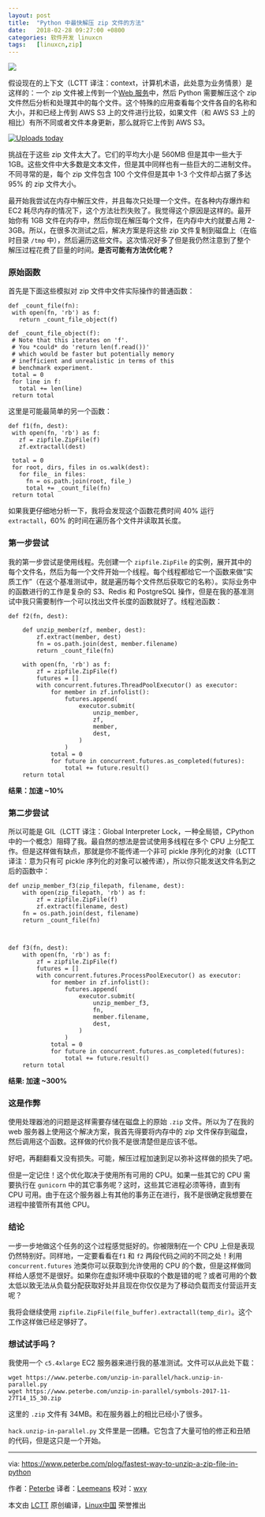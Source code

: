 ```yaml
---
layout: post
title:	"Python 中最快解压 zip 文件的方法"
date:	2018-02-28 09:27:00 +0800 
categories:	软件开发 linuxcn 
tags:	[linuxcn,zip]
---
```



![](/Asserts/Images//attachment/album/201802/24/213511kqgmemzlqmcbw15n.jpg)


假设现在的上下文（LCTT 译注：context，计算机术语，此处意为业务情景）是这样的：一个 zip 文件被上传到一个[Web 服务](https://symbols.mozilla.org)中，然后 Python 需要解压这个 zip 文件然后分析和处理其中的每个文件。这个特殊的应用查看每个文件各自的名称和大小，并和已经上传到 AWS S3 上的文件进行比较，如果文件（和 AWS S3 上的相比）有所不同或者文件本身更新，那么就将它上传到 AWS S3。


[![Uploads today](/Asserts/Images//attachment/album/201802/24/213540t8v50jgvvtt8vqgg.png)](https://cdn-2916.kxcdn.com/cache/e6/dc/e6dc20acd37d94239edbbc0727721e4a.png)


挑战在于这些 zip 文件太大了。它们的平均大小是 560MB 但是其中一些大于 1GB。这些文件中大多数是文本文件，但是其中同样也有一些巨大的二进制文件。不同寻常的是，每个 zip 文件包含 100 个文件但是其中 1-3 个文件却占据了多达 95% 的 zip 文件大小。


最开始我尝试在内存中解压文件，并且每次只处理一个文件。在各种内存爆炸和 EC2 耗尽内存的情况下，这个方法壮烈失败了。我觉得这个原因是这样的。最开始你有 1GB 文件在内存中，然后你现在解压每个文件，在内存中大约就要占用 2-3GB。所以，在很多次测试之后，解决方案是将这些 zip 文件复制到磁盘上（在临时目录 `/tmp` 中），然后遍历这些文件。这次情况好多了但是我仍然注意到了整个解压过程花费了巨量的时间。**是否可能有方法优化呢？**


### 原始函数


首先是下面这些模拟对 zip 文件中文件实际操作的普通函数：



```
def _count_file(fn):
 with open(fn, 'rb') as f:
   return _count_file_object(f)

def _count_file_object(f):
 # Note that this iterates on 'f'.
 # You *could* do 'return len(f.read())'
 # which would be faster but potentially memory
 # inefficient and unrealistic in terms of this
 # benchmark experiment.
 total = 0
 for line in f:
   total += len(line)
 return total

```

这里是可能最简单的另一个函数：



```
def f1(fn, dest):
 with open(fn, 'rb') as f:
   zf = zipfile.ZipFile(f)
   zf.extractall(dest)

 total = 0
 for root, dirs, files in os.walk(dest):
   for file_ in files:
     fn = os.path.join(root, file_)
     total += _count_file(fn)
 return total

```

如果我更仔细地分析一下，我将会发现这个函数花费时间 40% 运行 `extractall`，60% 的时间在遍历各个文件并读取其长度。


### 第一步尝试


我的第一步尝试是使用线程。先创建一个 `zipfile.ZipFile` 的实例，展开其中的每个文件名，然后为每一个文件开始一个线程。每个线程都给它一个函数来做“实质工作”（在这个基准测试中，就是遍历每个文件然后获取它的名称）。实际业务中的函数进行的工作是复杂的 S3、Redis 和 PostgreSQL 操作，但是在我的基准测试中我只需要制作一个可以找出文件长度的函数就好了。线程池函数：



```
def f2(fn, dest):

    def unzip_member(zf, member, dest):
        zf.extract(member, dest)
        fn = os.path.join(dest, member.filename)
        return _count_file(fn)

    with open(fn, 'rb') as f:
        zf = zipfile.ZipFile(f)
        futures = []
        with concurrent.futures.ThreadPoolExecutor() as executor:
            for member in zf.infolist():
                futures.append(
                    executor.submit(
                        unzip_member,
                        zf,
                        member,
                        dest,
                    )
                )
            total = 0
            for future in concurrent.futures.as_completed(futures):
                total += future.result()
    return total

```

**结果：加速 ~10%**


### 第二步尝试


所以可能是 GIL（LCTT 译注：Global Interpreter Lock，一种全局锁，CPython 中的一个概念）阻碍了我。最自然的想法是尝试使用多线程在多个 CPU 上分配工作。但是这样做有缺点，那就是你不能传递一个非可 pickle 序列化的对象（LCTT 译注：意为只有可 pickle 序列化的对象可以被传递），所以你只能发送文件名到之后的函数中：



```
def unzip_member_f3(zip_filepath, filename, dest):
    with open(zip_filepath, 'rb') as f:
        zf = zipfile.ZipFile(f)
        zf.extract(filename, dest)
    fn = os.path.join(dest, filename)
    return _count_file(fn)



def f3(fn, dest):
    with open(fn, 'rb') as f:
        zf = zipfile.ZipFile(f)
        futures = []
        with concurrent.futures.ProcessPoolExecutor() as executor:
            for member in zf.infolist():
                futures.append(
                    executor.submit(
                        unzip_member_f3,
                        fn,
                        member.filename,
                        dest,
                    )
                )
            total = 0
            for future in concurrent.futures.as_completed(futures):
                total += future.result()
    return total

```

**结果: 加速 ~300%**


### 这是作弊


使用处理器池的问题是这样需要存储在磁盘上的原始 `.zip` 文件。所以为了在我的 web 服务器上使用这个解决方案，我首先得要将内存中的 zip 文件保存到磁盘，然后调用这个函数。这样做的代价我不是很清楚但是应该不低。


好吧，再翻翻看又没有损失。可能，解压过程加速到足以弥补这样做的损失了吧。


但是一定记住！这个优化取决于使用所有可用的 CPU。如果一些其它的 CPU 需要执行在 `gunicorn` 中的其它事务呢？这时，这些其它进程必须等待，直到有 CPU 可用。由于在这个服务器上有其他的事务正在进行，我不是很确定我想要在进程中接管所有其他 CPU。


### 结论


一步一步地做这个任务的这个过程感觉挺好的。你被限制在一个 CPU 上但是表现仍然特别好。同样地，一定要看看在`f1` 和 `f2` 两段代码之间的不同之处！利用 `concurrent.futures` 池类你可以获取到允许使用的 CPU 的个数，但是这样做同样给人感觉不是很好。如果你在虚拟环境中获取的个数是错的呢？或者可用的个数太低以致无法从负载分配获取好处并且现在你仅仅是为了移动负载而支付营运开支呢？


我将会继续使用 `zipfile.ZipFile(file_buffer).extractall(temp_dir)`。这个工作这样做已经足够好了。


### 想试试手吗？


我使用一个 `c5.4xlarge` EC2 服务器来进行我的基准测试。文件可以从此处下载：



```
wget https://www.peterbe.com/unzip-in-parallel/hack.unzip-in-parallel.py
wget https://www.peterbe.com/unzip-in-parallel/symbols-2017-11-27T14_15_30.zip

```

这里的 `.zip` 文件有 34MB。和在服务器上的相比已经小了很多。


`hack.unzip-in-parallel.py` 文件里是一团糟。它包含了大量可怕的修正和丑陋的代码，但是这只是一个开始。




---


via: <https://www.peterbe.com/plog/fastest-way-to-unzip-a-zip-file-in-python>


作者：[Peterbe](https://www.peterbe.com/) 译者：[Leemeans](https://github.com/leemeans) 校对：[wxy](https://github.com/wxy)


本文由 [LCTT](https://github.com/LCTT/TranslateProject) 原创编译，[Linux中国](https://linux.cn/) 荣誉推出
